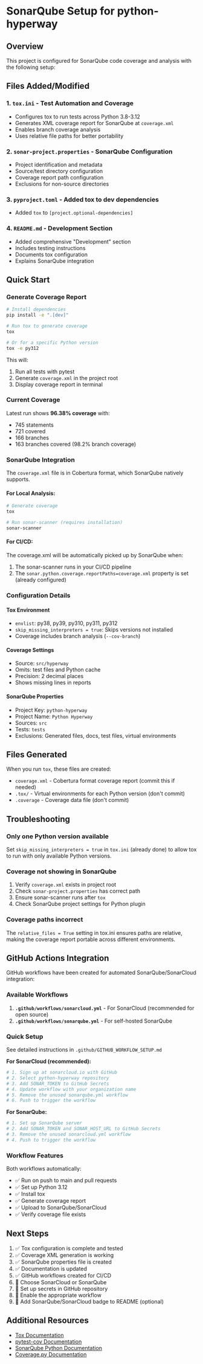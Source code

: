 # SonarQube Setup for python-hyperway

## Overview

This project is configured for SonarQube code coverage and analysis with the following setup:

## Files Added/Modified

### 1. `tox.ini` - Test Automation and Coverage
- Configures tox to run tests across Python 3.8-3.12
- Generates XML coverage report for SonarQube at `coverage.xml`
- Enables branch coverage analysis
- Uses relative file paths for better portability

### 2. `sonar-project.properties` - SonarQube Configuration
- Project identification and metadata
- Source/test directory configuration
- Coverage report path configuration
- Exclusions for non-source directories

### 3. `pyproject.toml` - Added tox to dev dependencies
- Added `tox` to `[project.optional-dependencies]`

### 4. `README.md` - Development Section
- Added comprehensive "Development" section
- Includes testing instructions
- Documents tox configuration
- Explains SonarQube integration

## Quick Start

### Generate Coverage Report

```bash
# Install dependencies
pip install -e ".[dev]"

# Run tox to generate coverage
tox

# Or for a specific Python version
tox -e py312
```

This will:
1. Run all tests with pytest
2. Generate `coverage.xml` in the project root
3. Display coverage report in terminal

### Current Coverage

Latest run shows **96.38% coverage** with:
- 745 statements
- 721 covered
- 166 branches
- 163 branches covered (98.2% branch coverage)

### SonarQube Integration

The `coverage.xml` file is in Cobertura format, which SonarQube natively supports.

#### For Local Analysis:
```bash
# Generate coverage
tox

# Run sonar-scanner (requires installation)
sonar-scanner
```

#### For CI/CD:
The coverage.xml will be automatically picked up by SonarQube when:
1. The sonar-scanner runs in your CI/CD pipeline
2. The `sonar.python.coverage.reportPaths=coverage.xml` property is set (already configured)

### Configuration Details

#### Tox Environment
- `envlist`: py38, py39, py310, py311, py312
- `skip_missing_interpreters = true`: Skips versions not installed
- Coverage includes branch analysis (`--cov-branch`)

#### Coverage Settings
- Source: `src/hyperway`
- Omits: test files and Python cache
- Precision: 2 decimal places
- Shows missing lines in reports

#### SonarQube Properties
- Project Key: `python-hyperway`
- Project Name: `Python Hyperway`
- Sources: `src`
- Tests: `tests`
- Exclusions: Generated files, docs, test files, virtual environments

## Files Generated

When you run `tox`, these files are created:
- `coverage.xml` - Cobertura format coverage report (commit this if needed)
- `.tox/` - Virtual environments for each Python version (don't commit)
- `.coverage` - Coverage data file (don't commit)

## Troubleshooting

### Only one Python version available
Set `skip_missing_interpreters = true` in `tox.ini` (already done) to allow tox to run with only available Python versions.

### Coverage not showing in SonarQube
1. Verify `coverage.xml` exists in project root
2. Check `sonar-project.properties` has correct path
3. Ensure sonar-scanner runs after `tox`
4. Check SonarQube project settings for Python plugin

### Coverage paths incorrect
The `relative_files = True` setting in tox.ini ensures paths are relative, making the coverage report portable across different environments.

## GitHub Actions Integration

GitHub workflows have been created for automated SonarQube/SonarCloud integration:

### Available Workflows

1. **`.github/workflows/sonarcloud.yml`** - For SonarCloud (recommended for open source)
2. **`.github/workflows/sonarqube.yml`** - For self-hosted SonarQube

### Quick Setup

See detailed instructions in `.github/GITHUB_WORKFLOW_SETUP.md`

**For SonarCloud (recommended):**
```bash
# 1. Sign up at sonarcloud.io with GitHub
# 2. Select python-hyperway repository
# 3. Add SONAR_TOKEN to GitHub Secrets
# 4. Update workflow with your organization name
# 5. Remove the unused sonarqube.yml workflow
# 6. Push to trigger the workflow
```

**For SonarQube:**
```bash
# 1. Set up SonarQube server
# 2. Add SONAR_TOKEN and SONAR_HOST_URL to GitHub Secrets
# 3. Remove the unused sonarcloud.yml workflow
# 4. Push to trigger the workflow
```

### Workflow Features

Both workflows automatically:
- ✅ Run on push to main and pull requests
- ✅ Set up Python 3.12
- ✅ Install tox
- ✅ Generate coverage report
- ✅ Upload to SonarQube/SonarCloud
- ✅ Verify coverage file exists

## Next Steps

1. ✅ Tox configuration is complete and tested
2. ✅ Coverage XML generation is working
3. ✅ SonarQube properties file is created
4. ✅ Documentation is updated
5. ✅ GitHub workflows created for CI/CD
6. 🔲 Choose SonarCloud or SonarQube
7. 🔲 Set up secrets in GitHub repository
8. 🔲 Enable the appropriate workflow
9. 🔲 Add SonarQube/SonarCloud badge to README (optional)

## Additional Resources

- [Tox Documentation](https://tox.wiki/)
- [pytest-cov Documentation](https://pytest-cov.readthedocs.io/)
- [SonarQube Python Documentation](https://docs.sonarqube.org/latest/analysis/languages/python/)
- [Coverage.py Documentation](https://coverage.readthedocs.io/)
